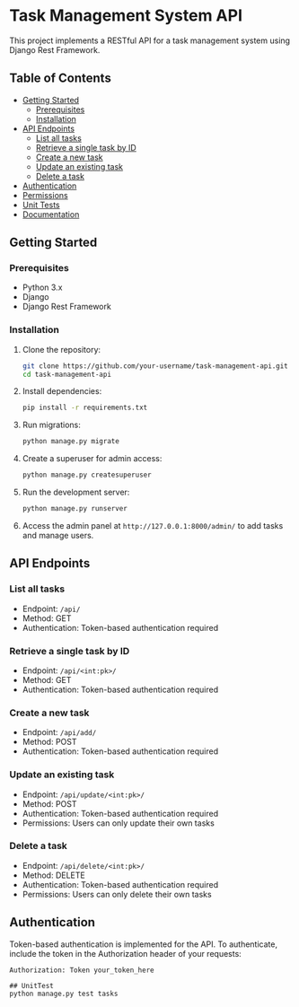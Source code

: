 # Task Management System API

This project implements a RESTful API for a task management system using Django Rest Framework.

## Table of Contents

- [Getting Started](#getting-started)
  - [Prerequisites](#prerequisites)
  - [Installation](#installation)
- [API Endpoints](#api-endpoints)
  - [List all tasks](#list-all-tasks)
  - [Retrieve a single task by ID](#retrieve-a-single-task-by-id)
  - [Create a new task](#create-a-new-task)
  - [Update an existing task](#update-an-existing-task)
  - [Delete a task](#delete-a-task)
- [Authentication](#authentication)
- [Permissions](#permissions)
- [Unit Tests](#unit-tests)
- [Documentation](#documentation)

## Getting Started

### Prerequisites

- Python 3.x
- Django
- Django Rest Framework

### Installation

1. Clone the repository:

    ```bash
    git clone https://github.com/your-username/task-management-api.git
    cd task-management-api
    ```

2. Install dependencies:

    ```bash
    pip install -r requirements.txt
    ```

3. Run migrations:

    ```bash
    python manage.py migrate
    ```

4. Create a superuser for admin access:

    ```bash
    python manage.py createsuperuser
    ```

5. Run the development server:

    ```bash
    python manage.py runserver
    ```

6. Access the admin panel at `http://127.0.0.1:8000/admin/` to add tasks and manage users.

## API Endpoints

### List all tasks

- Endpoint: `/api/`
- Method: GET
- Authentication: Token-based authentication required

### Retrieve a single task by ID

- Endpoint: `/api/<int:pk>/`
- Method: GET
- Authentication: Token-based authentication required

### Create a new task

- Endpoint: `/api/add/`
- Method: POST
- Authentication: Token-based authentication required

### Update an existing task

- Endpoint: `/api/update/<int:pk>/`
- Method: POST
- Authentication: Token-based authentication required
- Permissions: Users can only update their own tasks

### Delete a task

- Endpoint: `/api/delete/<int:pk>/`
- Method: DELETE
- Authentication: Token-based authentication required
- Permissions: Users can only delete their own tasks

## Authentication

Token-based authentication is implemented for the API. To authenticate, include the token in the Authorization header of your requests:

```http
Authorization: Token your_token_here

## UnitTest
python manage.py test tasks

